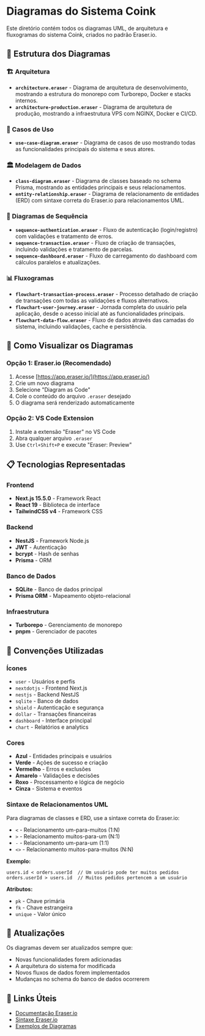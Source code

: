 # Diagramas do Sistema Coink

Este diretório contém todos os diagramas UML, de arquitetura e fluxogramas do sistema Coink, criados no padrão Eraser.io.

## 📁 Estrutura dos Diagramas

### 🏗️ Arquitetura
- **`architecture.eraser`** - Diagrama de arquitetura de desenvolvimento, mostrando a estrutura do monorepo com Turborepo, Docker e stacks internos.
- **`architecture-production.eraser`** - Diagrama de arquitetura de produção, mostrando a infraestrutura VPS com NGINX, Docker e CI/CD.

### 🎯 Casos de Uso
- **`use-case-diagram.eraser`** - Diagrama de casos de uso mostrando todas as funcionalidades principais do sistema e seus atores.

### 🏛️ Modelagem de Dados
- **`class-diagram.eraser`** - Diagrama de classes baseado no schema Prisma, mostrando as entidades principais e seus relacionamentos.
- **`entity-relationship.eraser`** - Diagrama de relacionamento de entidades (ERD) com sintaxe correta do Eraser.io para relacionamentos UML.

### 🔄 Diagramas de Sequência
- **`sequence-authentication.eraser`** - Fluxo de autenticação (login/registro) com validações e tratamento de erros.
- **`sequence-transaction.eraser`** - Fluxo de criação de transações, incluindo validações e tratamento de parcelas.
- **`sequence-dashboard.eraser`** - Fluxo de carregamento do dashboard com cálculos paralelos e atualizações.

### 📊 Fluxogramas
- **`flowchart-transaction-process.eraser`** - Processo detalhado de criação de transações com todas as validações e fluxos alternativos.
- **`flowchart-user-journey.eraser`** - Jornada completa do usuário pela aplicação, desde o acesso inicial até as funcionalidades principais.
- **`flowchart-data-flow.eraser`** - Fluxo de dados através das camadas do sistema, incluindo validações, cache e persistência.

## 🚀 Como Visualizar os Diagramas

### Opção 1: Eraser.io (Recomendado)
1. Acesse [https://app.eraser.io/](https://app.eraser.io/)
2. Crie um novo diagrama
3. Selecione "Diagram as Code"
4. Cole o conteúdo do arquivo `.eraser` desejado
5. O diagrama será renderizado automaticamente

### Opção 2: VS Code Extension
1. Instale a extensão "Eraser" no VS Code
2. Abra qualquer arquivo `.eraser`
3. Use `Ctrl+Shift+P` e execute "Eraser: Preview"

## 📋 Tecnologias Representadas

### Frontend
- **Next.js 15.5.0** - Framework React
- **React 19** - Biblioteca de interface
- **TailwindCSS v4** - Framework CSS

### Backend
- **NestJS** - Framework Node.js
- **JWT** - Autenticação
- **bcrypt** - Hash de senhas
- **Prisma** - ORM

### Banco de Dados
- **SQLite** - Banco de dados principal
- **Prisma ORM** - Mapeamento objeto-relacional

### Infraestrutura
- **Turborepo** - Gerenciamento de monorepo
- **pnpm** - Gerenciador de pacotes

## 🎨 Convenções Utilizadas

### Ícones
- `user` - Usuários e perfis
- `nextdotjs` - Frontend Next.js
- `nestjs` - Backend NestJS
- `sqlite` - Banco de dados
- `shield` - Autenticação e segurança
- `dollar` - Transações financeiras
- `dashboard` - Interface principal
- `chart` - Relatórios e analytics

### Cores
- **Azul** - Entidades principais e usuários
- **Verde** - Ações de sucesso e criação
- **Vermelho** - Erros e exclusões
- **Amarelo** - Validações e decisões
- **Roxo** - Processamento e lógica de negócio
- **Cinza** - Sistema e eventos

### Sintaxe de Relacionamentos UML
Para diagramas de classes e ERD, use a sintaxe correta do Eraser.io:

- `<` - Relacionamento um-para-muitos (1:N)
- `>` - Relacionamento muitos-para-um (N:1)
- `-` - Relacionamento um-para-um (1:1)
- `<>` - Relacionamento muitos-para-muitos (N:N)

**Exemplo:**
```eraser
users.id < orders.userId  // Um usuário pode ter muitos pedidos
orders.userId > users.id  // Muitos pedidos pertencem a um usuário
```

**Atributos:**
- `pk` - Chave primária
- `fk` - Chave estrangeira
- `unique` - Valor único

## 📝 Atualizações

Os diagramas devem ser atualizados sempre que:
- Novas funcionalidades forem adicionadas
- A arquitetura do sistema for modificada
- Novos fluxos de dados forem implementados
- Mudanças no schema do banco de dados ocorrerem

## 🔗 Links Úteis

- [Documentação Eraser.io](https://docs.eraser.io/)
- [Sintaxe Eraser.io](https://docs.eraser.io/diagram-as-code)
- [Exemplos de Diagramas](https://www.eraser.io/examples)
